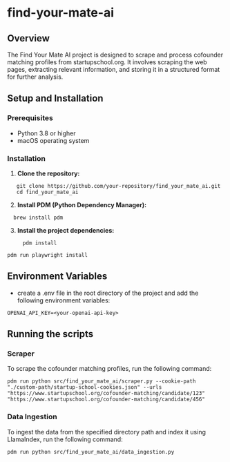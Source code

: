 # find-your-mate-ai


## Overview


The Find Your Mate AI project is designed to scrape and process cofounder matching profiles from startupschool.org. It involves scraping the web pages, extracting relevant information, and storing it in a structured format for further analysis.


## Setup and Installation


### Prerequisites


- Python 3.8 or higher
- macOS operating system


### Installation

1. **Clone the repository:**
```
   git clone https://github.com/your-repository/find_your_mate_ai.git
   cd find_your_mate_ai
```


2. **Install PDM (Python Dependency Manager):**

```
  brew install pdm
```

3. **Install the project dependencies:**
```
     pdm install
```
```
pdm run playwright install
```

## Environment Variables


- create a .env file in the root directory of the project and add the following environment variables:

```
OPENAI_API_KEY=<your-openai-api-key>
```



## Running the scripts

### Scraper

To scrape the cofounder matching profiles, run the following command:
```
pdm run python src/find_your_mate_ai/scraper.py --cookie-path "./custom-path/startup-school-cookies.json" --urls "https://www.startupschool.org/cofounder-matching/candidate/123" "https://www.startupschool.org/cofounder-matching/candidate/456"
```


### Data Ingestion

To ingest the data from the specified directory path and index it using LlamaIndex, run the following command:
```
pdm run python src/find_your_mate_ai/data_ingestion.py
```
